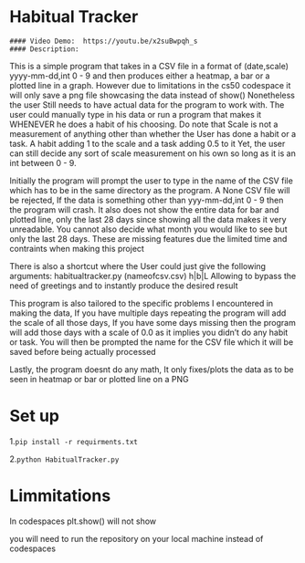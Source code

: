 # Habitual Tracker
    #### Video Demo:  https://youtu.be/x2suBwpqh_s
    #### Description:
This is a simple program that takes in a CSV file in a format of (date,scale) yyyy-mm-dd,int 0 - 9 and then produces either a heatmap, a bar or a plotted line in a graph. However due to limitations in the cs50 codespace it will only save a png file showcasing the data instead of show() Nonetheless the user Still needs to have actual data for the program to work with. The user could manually type in his data or run a program that makes it WHENEVER he does a habit of his choosing. Do note that Scale is not a measurement of anything other than whether the User has done a habit or a task. A habit adding 1 to the scale and a task adding 0.5 to it Yet, the user can still decide any sort of scale measurement on his own so long as it is an int between 0 - 9.

Initially the program will prompt the user to type in the name of the CSV file which has to be in the same directory as the program. A None CSV file will be rejected, If the data is something other than yyy-mm-dd,int 0 - 9 then the program will crash. It also does not show the entire data for bar and plotted line, only the last 28 days since showing all the data makes it very unreadable. You cannot also decide what month you would like to see but only the last 28 days. These are missing features due the limited time and contraints when making this project

There is also a shortcut where the User could just give the following arguments: habitualtracker.py (nameofcsv.csv) h|b|L
    Allowing to bypass the need of greetings and to instantly produce the desired result

This program is also tailored to the specific problems I encountered in making the data, If you have multiple days repeating the program will add the scale of all those days, If you have some days missing then the program will add those days with a scale of 0.0 as it implies you didn’t do any habit or task. You will then be prompted the name for the CSV file which it will be saved before being actually processed

Lastly, the program doesnt do any math, It only fixes/plots the data as to be seen in heatmap or bar or plotted line on a PNG
    
# Set up
1.```pip install -r requirments.txt```

2.```python HabitualTracker.py```

# Limmitations
In codespaces plt.show() will not show

you will need to run the repository on your local machine instead of codespaces
    

